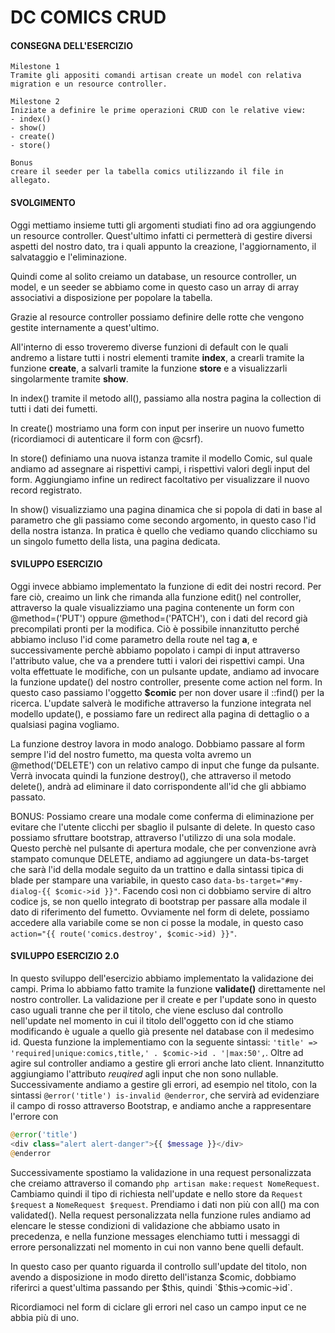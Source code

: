 # DC COMICS CRUD

#### CONSEGNA DELL'ESERCIZIO 

```
Milestone 1
Tramite gli appositi comandi artisan create un model con relativa migration e un resource controller.

Milestone 2
Iniziate a definire le prime operazioni CRUD con le relative view:
- index()
- show()
- create()
- store()

Bonus
creare il seeder per la tabella comics utilizzando il file in allegato. 
```

#### SVOLGIMENTO

Oggi mettiamo insieme tutti gli argomenti studiati fino ad ora aggiungendo un resource controller. Quest'ultimo infatti ci permetterà
di gestire diversi aspetti del nostro dato, tra i quali appunto la creazione, l'aggiornamento, il salvataggio e l'eliminazione.

Quindi come al solito creiamo un database, un resource controller, un model, e un seeder se abbiamo come in questo
caso un array di array associativi a disposizione per popolare la tabella.

Grazie al resource controller possiamo definire delle rotte che vengono gestite internamente a quest'ultimo.

All'interno di esso troveremo diverse funzioni di default con le quali andremo a listare tutti i nostri elementi tramite **index**,
a crearli tramite la funzione **create**, a salvarli tramite la funzione **store** e a visualizzarli
singolarmente tramite **show**.

In index() tramite il metodo all(), passiamo alla nostra pagina la collection di tutti i dati dei fumetti.

In create() mostriamo una form con input per inserire un nuovo fumetto (ricordiamoci di autenticare il form con @csrf). 

In store() definiamo una nuova istanza tramite il modello Comic, sul quale andiamo ad assegnare ai rispettivi campi, i rispettivi valori degli input del form.
Aggiungiamo infine un redirect facoltativo per visualizzare il nuovo record registrato.

In show() visualizziamo una pagina dinamica che si popola di dati in base al parametro che gli passiamo come secondo argomento, in questo caso l'id
della nostra istanza. In pratica è quello che vediamo quando clicchiamo su un singolo fumetto della lista, una pagina dedicata.

#### SVILUPPO ESERCIZIO

Oggi invece abbiamo implementato la funzione di edit dei nostri record. Per fare ciò, creaimo un link che rimanda alla funzione edit() nel controller, 
attraverso la quale visualizziamo una pagina contenente un form con @method=('PUT') oppure @method=('PATCH'), con i dati del record già precompilati 
pronti per la modifica. Ciò è possibile innanzitutto perché abbiamo incluso l'id come parametro della route nel tag **a**, e successivamente perchè 
abbiamo popolato i campi di input attraverso l'attributo value, che va a prendere tutti i valori dei rispettivi campi. Una volta effettuate le modifiche, 
con un pulsante update, andiamo ad invocare la funzione update() del nostro controller, presente come action nel form. In questo caso passiamo l'oggetto 
**$comic** per non dover usare il ::find() per la ricerca. L'update salverà le modifiche attraverso la funzione integrata nel modello update(), e possiamo 
fare un redirect alla pagina di dettaglio o a qualsiasi pagina vogliamo.

La funzione destroy lavora in modo analogo. Dobbiamo passare al form sempre l'id del nostro fumetto, ma questa volta avremo un @method('DELETE') con un 
relativo campo di input che funge da pulsante. Verrà invocata quindi la funzione destroy(), che attraverso il metodo delete(), andrà ad eliminare il dato 
corrispondente all'id che gli abbiamo passato.

BONUS:
Possiamo creare una modale come conferma di eliminazione per evitare che l'utente clicchi per sbaglio il pulsante di delete. In questo caso possiamo 
sfruttare bootstrap, attraverso l'utilizzo di una sola modale. Questo perchè nel pulsante di apertura modale, che per convenzione avrà stampato comunque 
DELETE, andiamo ad aggiungere un data-bs-target che sarà l'id della modale seguito da un trattino e dalla sintassi tipica di blade per stampare una variabile, 
in questo caso ```data-bs-target="#my-dialog-{{ $comic->id }}"```. Facendo così non ci dobbiamo servire di altro codice js, se non quello integrato di bootstrap 
per passare alla modale il dato di riferimento del fumetto. Ovviamente nel form di delete, possiamo accedere alla variabile come se non ci posse la modale, 
in questo caso ```action="{{ route('comics.destroy', $comic->id) }}"```.

#### SVILUPPO ESERCIZIO 2.0

In questo sviluppo dell'esercizio abbiamo implementato la validazione dei campi. Prima lo abbiamo fatto tramite la funzione **validate()**
direttamente nel nostro controller. La validazione per il create e per l'update sono in questo caso uguali tranne che per il titolo, che viene escluso dal
controllo nell'update nel momento in cui il titolo dell'oggetto con id che stiamo modificando è uguale a quello già presente nel database con il medesimo id.
Questa funzione la implementiamo con la seguente sintassi: ```'title' => 'required|unique:comics,title,' . $comic->id . '|max:50',```.
Oltre ad agire sul controller andiamo a gestire gli errori anche lato client. Innanzitutto aggiungiamo l'attributo *reuqired* agli input che non sono nullable.
Successivamente andiamo a gestire gli errori, ad esempio nel titolo, con la sintassi `@error('title') is-invalid @enderror`, che servirà ad evidenziare
il campo di rosso attraverso Bootstrap, e andiamo anche a rappresentare l'errore con

```PHP
@error('title')
<div class="alert alert-danger">{{ $message }}</div>
@enderror
```

Successivamente spostiamo la validazione in una request personalizzata che creiamo attraverso il comando `php artisan make:request NomeRequest`.
Cambiamo quindi il tipo di richiesta nell'update e nello store da `Request $request` a `NomeRequest $request`. Prendiamo i dati non più con all() ma con validated().
Nella request personalizzata nella funzione rules andiamo ad elencare le stesse condizioni di validazione che abbiamo usato in precedenza, e nella funzione messages
elenchiamo tutti i messaggi di errore personalizzati nel momento in cui non vanno bene quelli default.

In questo caso per quanto riguarda il controllo sull'update del titolo, non avendo a disposizione in modo diretto dell'istanza $comic, dobbiamo riferirci a quest'ultima
passando per $this, quindi `$this->comic->id`.

Ricordiamoci nel form di ciclare gli errori nel caso un campo input ce ne abbia più di uno.